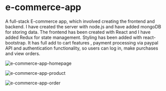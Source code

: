 # e-commerce-app
A full-stack E-commerce app, which involved creating the frontend and backend. I have created the server with node.js and have added mongoDB for storing data. 
The frontend has been created with React and I have added Redux for state management. Styling has been added with react-bootstrap. It has full add to cart features ,
payment processing via paypal API and authentication functionality, so users can log in, make purchases and view orders.


![e-commerce-app-homepage](https://user-images.githubusercontent.com/67638060/96150361-30eb2480-0f02-11eb-978f-f9c38fd0dac7.png)

![e-commerce-app-product](https://user-images.githubusercontent.com/67638060/96150458-49f3d580-0f02-11eb-859d-95c6bc0c1231.png)

![e-commerce-app-order](https://user-images.githubusercontent.com/67638060/96150518-59731e80-0f02-11eb-91c7-40bdadb5f7b3.png)
